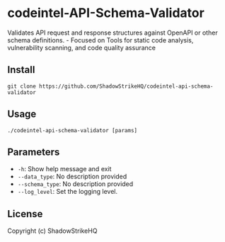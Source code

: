 # codeintel-API-Schema-Validator
Validates API request and response structures against OpenAPI or other schema definitions. - Focused on Tools for static code analysis, vulnerability scanning, and code quality assurance

## Install
`git clone https://github.com/ShadowStrikeHQ/codeintel-api-schema-validator`

## Usage
`./codeintel-api-schema-validator [params]`

## Parameters
- `-h`: Show help message and exit
- `--data_type`: No description provided
- `--schema_type`: No description provided
- `--log_level`: Set the logging level.

## License
Copyright (c) ShadowStrikeHQ
